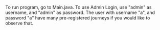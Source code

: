 To run program, go to Main.java. 
To use Admin Login, use "admin" as username, and "admin" as password. 
The user with username "a", and password "a" have many pre-registered journeys if you would like to observe that. 